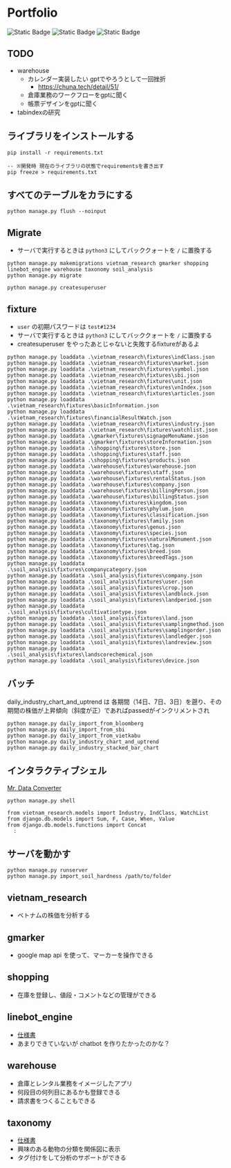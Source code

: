 # Portfolio

![Static Badge](https://img.shields.io/badge/python-3.11-green)
![Static Badge](https://img.shields.io/badge/django-4.2.8-green)
![Static Badge](https://img.shields.io/badge/mysql-8.0-green)

## TODO

- warehouse
    - カレンダー実装したい gptでやろうとして一回挫折
        - https://chuna.tech/detail/51/
    - 倉庫業務のワークフローをgptに聞く
    - 帳票デザインをgptに聞く
- tabindexの研究

## ライブラリをインストールする

```console
pip install -r requirements.txt

-- ※開発時 現在のライブラリの状態でrequirementsを書き出す
pip freeze > requirements.txt
```

## すべてのテーブルをカラにする

```
python manage.py flush --noinput
```

## Migrate

- サーバで実行するときは `python3` にしてバッククォートを `/` に置換する

```
python manage.py makemigrations vietnam_research gmarker shopping linebot_engine warehouse taxonomy soil_analysis
python manage.py migrate

python manage.py createsuperuser
```

## fixture

- `user` の初期パスワードは `test#1234`
- サーバで実行するときは `python3` にしてバッククォートを `/` に置換する
- createsuperuser をやったあとじゃないと失敗するfixtureがあるよ

```
python manage.py loaddata .\vietnam_research\fixtures\indClass.json
python manage.py loaddata .\vietnam_research\fixtures\market.json
python manage.py loaddata .\vietnam_research\fixtures\symbol.json
python manage.py loaddata .\vietnam_research\fixtures\sbi.json
python manage.py loaddata .\vietnam_research\fixtures\unit.json
python manage.py loaddata .\vietnam_research\fixtures\vnIndex.json
python manage.py loaddata .\vietnam_research\fixtures\articles.json
python manage.py loaddata .\vietnam_research\fixtures\basicInformation.json
python manage.py loaddata .\vietnam_research\fixtures\financialResultWatch.json
python manage.py loaddata .\vietnam_research\fixtures\industry.json
python manage.py loaddata .\vietnam_research\fixtures\watchlist.json
python manage.py loaddata .\gmarker\fixtures\signageMenuName.json
python manage.py loaddata .\gmarker\fixtures\storeInformation.json
python manage.py loaddata .\shopping\fixtures\store.json
python manage.py loaddata .\shopping\fixtures\staff.json
python manage.py loaddata .\shopping\fixtures\products.json
python manage.py loaddata .\warehouse\fixtures\warehouse.json
python manage.py loaddata .\warehouse\fixtures\staff.json
python manage.py loaddata .\warehouse\fixtures\rentalStatus.json
python manage.py loaddata .\warehouse\fixtures\company.json
python manage.py loaddata .\warehouse\fixtures\billingPerson.json
python manage.py loaddata .\warehouse\fixtures\billingStatus.json
python manage.py loaddata .\taxonomy\fixtures\kingdom.json
python manage.py loaddata .\taxonomy\fixtures\phylum.json
python manage.py loaddata .\taxonomy\fixtures\classification.json
python manage.py loaddata .\taxonomy\fixtures\family.json
python manage.py loaddata .\taxonomy\fixtures\genus.json
python manage.py loaddata .\taxonomy\fixtures\species.json
python manage.py loaddata .\taxonomy\fixtures\naturalMonument.json
python manage.py loaddata .\taxonomy\fixtures\tag.json
python manage.py loaddata .\taxonomy\fixtures\breed.json
python manage.py loaddata .\taxonomy\fixtures\breedTags.json
python manage.py loaddata .\soil_analysis\fixtures\companycategory.json
python manage.py loaddata .\soil_analysis\fixtures\company.json
python manage.py loaddata .\soil_analysis\fixtures\user.json
python manage.py loaddata .\soil_analysis\fixtures\crop.json
python manage.py loaddata .\soil_analysis\fixtures\landblock.json
python manage.py loaddata .\soil_analysis\fixtures\landperiod.json
python manage.py loaddata .\soil_analysis\fixtures\cultivationtype.json
python manage.py loaddata .\soil_analysis\fixtures\land.json
python manage.py loaddata .\soil_analysis\fixtures\samplingmethod.json
python manage.py loaddata .\soil_analysis\fixtures\samplingorder.json
python manage.py loaddata .\soil_analysis\fixtures\landledger.json
python manage.py loaddata .\soil_analysis\fixtures\landreview.json
python manage.py loaddata .\soil_analysis\fixtures\landscorechemical.json
python manage.py loaddata .\soil_analysis\fixtures\device.json
```

## バッチ

daily_industry_chart_and_uptrend は 各期間（14日、7日、3日）を遡り、その期間の株価が上昇傾向（斜度が正）であればpassedがインクリメントされ

```
python manage.py daily_import_from_bloomberg
python manage.py daily_import_from_sbi
python manage.py daily_import_from_vietkabu
python manage.py daily_industry_chart_and_uptrend
python manage.py daily_industry_stacked_bar_chart
```

## インタラクティブシェル

[Mr. Data Converter](https://shancarter.github.io/mr-data-converter/)

```
python manage.py shell

from vietnam_research.models import Industry, IndClass, WatchList
from django.db.models import Sum, F, Case, When, Value
from django.db.models.functions import Concat
  :
```

## サーバを動かす

```
python manage.py runserver
python manage.py import_soil_hardness /path/to/folder
```

## vietnam_research

- ベトナムの株価を分析する

## gmarker

- google map api を使って、マーカーを操作できる

## shopping

- 在庫を登録し、値段・コメントなどの管理ができる

## linebot_engine

- [仕様書](docs/linebot_engine/specification.md)
- あまりできていないが chatbot を作りたかったのかな？

## warehouse

- 倉庫とレンタル業務をイメージしたアプリ
- 何段目の何列目にあるかも登録できる
- 請求書をつくることもできる

## taxonomy

- [仕様書](docs/taxonomy/specification.md)
- 興味のある動物の分類を関係図に表示
- タグ付けをして分析のサポートができる
